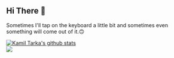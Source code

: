 ## Hi There 👋
Sometimes I'll tap on the keyboard a little bit and sometimes even something will come out of it.🙃

<a href="https://github.com/anuraghazra/github-readme-stats">
  <img align="center" src="https://github-readme-stats.vercel.app/api?username=Kamil-Tarka&show_icons=true&include_all_commits=true&count_private=true&theme=tokyonight" alt="Kamil Tarka's github stats" />
</a>
<br>
<a href="https://github.com/anuraghazra/github-readme-stats">
  <img align="center" src="https://github-readme-stats.vercel.app/api/top-langs/?username=Kamil-Tarka&langs_count=10&theme=tokyonight" />
</a>
